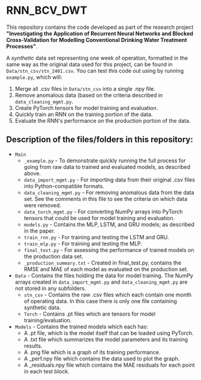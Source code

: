 # RNN_BCV_DWT

This repository contains the code developed as part of the research project **"Investigating the Application of Recurrent Neural Networks and Blocked Cross-Validation for Modelling Conventional Drinking Water Treatment Processes"**.

A _synthetic_ data set representing one week of operation, formatted in the same way as the original data used for this project, can be found in `Data/stn_csv/stn_2401.csv`. You can test this code out using by running `example.py`, which will:
1. Merge all .csv files in `Data/stn_csv` into a single .npy file.
2. Remove anomalous data (based on the criteria described in `data_cleaning_mgmt.py`.
3. Create PyTorch tensors for model training and evaluation.
4. Quickly train an RNN on the training portion of the data.
5. Evaluate the RNN's performance on the production portion of the data.

## Description of the files/folders in this repository:

- `Main`
  - `_example.py` - To demonstrate quickly running the full process for going from raw data to trained and evaluated models, as described above.
  - `data_import_mgmt.py` - For importing data from their original .csv files into Python-compatible formats.
  - `data_cleaning_mgmt.py` - For removing anomalous data from the data set. See the comments in this file to see the criteria on which data were removed.
  - `data_torch_mgmt.py` - For converting NumPy arrays into PyTorch tensors that could be used for model training and evaluation.
  - `models.py` - Contains the MLP, LSTM, and GRU models; as described in the paper.
  - `train_rnn.py` - For training and testing the LSTM and GRU.
  - `train_mlp.py` - For training and testing the MLP.
  - `final_test.py` - For assessing the performance of trained models on the production data set.
  - `_production_summary.txt` - Created in final_test.py, contains the RMSE and MAE of each model as evaluated on the production set.
- `Data` - Contains the files holding the data for model training. The NumPy arrays created in `data_import_mgmt.py` and `data_cleaning_mgmt.py` are not stored in any subfolders.
  - `stn_csv` - Contains the raw .csv files which each contain one month of operating data. In this case there is only one file containing synthetic data.
  - `Torch` - Contains .pt files which are tensors for model training/evaluation.
- `Models` - Contains the trained models which each has:
  - A .pt file, which is the model itself that can be loaded using PyTorch.
  - A .txt file which summarizes the model parameters and its training results.
  - A .png file which is a graph of its training performance.
  - A _perf.npy file which contains the data used to plot the graph.
  - A _residuals.npy file which contains the MAE residuals for each point in each test block.

